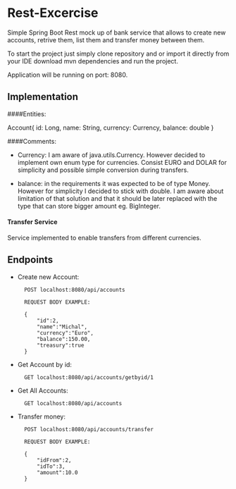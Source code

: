 # Rest-Excercise

Simple Spring Boot Rest mock up of bank service that allows to create new accounts, retrive them, list them and transfer money between them. 

To start the project just simply clone repository and or import it directly from your IDE download mvn dependencies and run the project. 

Application will be running on port: 8080.

## Implementation

####Entities: 

Account{
id: Long,
name: String,
currency: Currency,
balance: double
} 

####Comments: 

* Currency: I am aware of java.utils.Currency. However decided to implement own enum type for currencies. 
Consist EURO and DOLAR for simplicity and possible simple conversion during transfers. 
 

* balance: in the requirements it was expected to be of type Money. However for simplicity I decided to stick with double. I am aware about limitation of that solution and that it should be later replaced with the type that can store bigger amount eg. BigInteger.

#### Transfer Service

Service implemented to enable transfers from different currencies. 

## Endpoints

* Create new Account: 

        POST localhost:8080/api/accounts
        
        REQUEST BODY EXAMPLE:
        
        {
            "id":2,
            "name":"Michal",
            "currency":"Euro",
            "balance":150.00,
            "treasury":true
        } 
        
* Get Account by id: 

        GET localhost:8080/api/accounts/getbyid/1
    
* Get All Accounts: 

        GET localhost:8080/api/accounts
        
* Transfer money: 

        POST localhost:8080/api/accounts/transfer
        
        REQUEST BODY EXAMPLE: 
        
        {
            "idFrom":2,
            "idTo":3,
            "amount":10.0
        }
        

